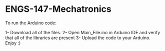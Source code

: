 # ENGS-147-Mechatronics
To run the Arduino code: 

1- Download all of the files. 
2- Open Main_File.ino in Arduino IDE and verify that all of the libraries are present
3- Upload the code to your Arduino. Enjoy :)
